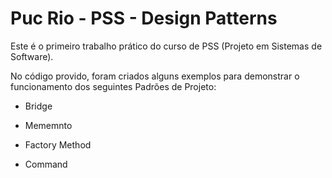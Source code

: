 # Puc Rio - PSS - Design Patterns

Este é o primeiro trabalho prático do curso de PSS (Projeto em Sistemas de
Software).

No código provido, foram criados alguns exemplos para demonstrar o funcionamento
dos seguintes Padrões de Projeto:

- Bridge

- Mememnto

- Factory Method

- Command

